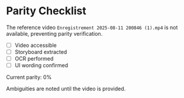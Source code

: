 # Parity Checklist

The reference video `Enregistrement 2025-08-11 200846 (1).mp4` is not available, preventing parity verification.

- [ ] Video accessible
- [ ] Storyboard extracted
- [ ] OCR performed
- [ ] UI wording confirmed

Current parity: 0%

Ambiguities are noted until the video is provided.
